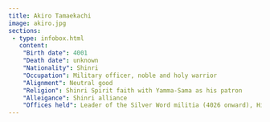 ```yaml
---
title: Akiro Tamaekachi
image: akiro.jpg
sections:
 - type: infobox.html
   content:
    "Birth date": 4001
    "Death date": unknown
    "Nationality": Shinri
    "Occupation": Military officer, noble and holy warrior
    "Alignment": Neutral good
    "Religion": Shinri Spirit faith with Yamma-Sama as his patron
    "Alleigance": Shinri alliance
    "Offices held": Leader of the Silver Word militia (4026 onward), High general of Shinri (4027 onward)
---
```



